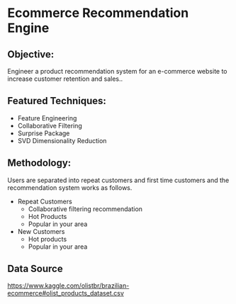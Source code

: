 # Ecommerce Recommendation Engine

## Objective:  
Engineer a product recommendation system for an e-commerce website to increase customer retention and sales.. 

## Featured Techniques: 
* Feature Engineering
* Collaborative Filtering
* Surprise Package
* SVD Dimensionality Reduction

## Methodology:  
Users are separated into repeat customers and first time customers and the recommendation system works as follows.

* Repeat Customers
  * Collaborative filtering recommendation
  * Hot Products
  * Popular in your area
* New Customers
  * Hot products
  * Popular in your area
  
## Data Source   
https://www.kaggle.com/olistbr/brazilian-ecommerce#olist_products_dataset.csv

